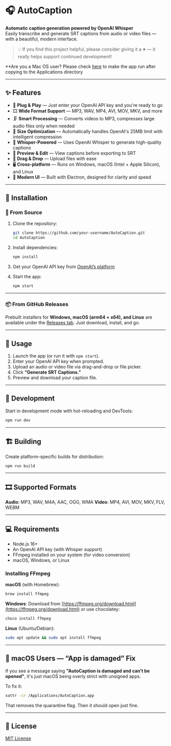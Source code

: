# 🎧 AutoCaption

**Automatic caption generation powered by OpenAI Whisper**  
Easily transcribe and generate SRT captions from audio or video files — with a beautiful, modern interface.

> 💡 If you find this project helpful, please consider giving it a **⭐️** — it really helps support continued development!

**Are you a Mac OS user? Please check [here](github.com/jay-bman725/AutoCaption?tab=readme-ov-file#-macos-users--app-is-damaged-fix) to make the app run after copying to the Applications directory

---

## ✨ Features

- 🔑 **Plug & Play** — Just enter your OpenAI API key and you're ready to go
- 🎞 **Wide Format Support** — MP3, WAV, MP4, AVI, MOV, MKV, and more
- 🗜️ **Smart Processing** — Converts videos to MP3, compresses large audio files only when needed
- 📏 **Size Optimization** — Automatically handles OpenAI's 25MB limit with intelligent compression
- 🧠 **Whisper-Powered** — Uses OpenAI Whisper to generate high-quality captions
- 📝 **Preview & Edit** — View captions before exporting to SRT
- 📁 **Drag & Drop** — Upload files with ease
- 🖥 **Cross-platform** — Runs on Windows, macOS (Intel + Apple Silicon), and Linux
- 🎨 **Modern UI** — Built with Electron, designed for clarity and speed

---

## 🚀 Installation

### 🔧 From Source

1. Clone the repository:
   ```bash
   git clone https://github.com/your-username/AutoCaption.git
   cd AutoCaption
   ```

2. Install dependencies:

   ```bash
   npm install
   ```

3. Get your OpenAI API key from [OpenAI’s platform](https://platform.openai.com/api-keys)

4. Start the app:

   ```bash
   npm start
   ```

---

### 📦 From GitHub Releases

Prebuilt installers for **Windows, macOS (arm64 + x64), and Linux** are available under the [Releases tab](https://github.com/jay-bman725/AutoCaption/releases/).
Just download, install, and go.

---

## 🧪 Usage

1. Launch the app (or run it with `npm start`).
2. Enter your OpenAI API key when prompted.
3. Upload an audio or video file via drag-and-drop or file picker.
4. Click **“Generate SRT Captions.”**
5. Preview and download your caption file.

---

## 🧰 Development

Start in development mode with hot-reloading and DevTools:

```bash
npm run dev
```

---

## 🏗 Building

Create platform-specific builds for distribution:

```bash
npm run build
```

---

## 🎞 Supported Formats

**Audio**: MP3, WAV, M4A, AAC, OGG, WMA
**Video**: MP4, AVI, MOV, MKV, FLV, WEBM

---

## 💻 Requirements

* Node.js 16+
* An OpenAI API key (with Whisper support)
* FFmpeg installed on your system (for video conversion)
* macOS, Windows, or Linux

### Installing FFmpeg

**macOS** (with Homebrew):
```bash
brew install ffmpeg
```

**Windows**:
Download from [https://ffmpeg.org/download.html](https://ffmpeg.org/download.html) or use chocolatey:
```bash
choco install ffmpeg
```

**Linux** (Ubuntu/Debian):
```bash
sudo apt update && sudo apt install ffmpeg
```

---

## 🍏 macOS Users — “App is damaged” Fix

If you see a message saying **"AutoCaption is damaged and can’t be opened"**, it's just macOS being overly strict with unsigned apps.

To fix it:

```bash
xattr -cr /Applications/AutoCaption.app
```

That removes the quarantine flag. Then it should open just fine.

---

## 📄 License

[MIT License](./LICENSE)

